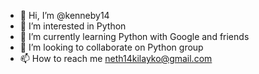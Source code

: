 - 👋 Hi, I’m @kenneby14
- 👀 I’m interested in Python
- 🌱 I’m currently learning Python with Google and friends
- 💞️ I’m looking to collaborate on Python group
- 📫 How to reach me neth14kilayko@gmail.com

<!---
kenneby14/kenneby14 is a ✨ special ✨ repository because its `README.md` (this file) appears on your GitHub profile.
You can click the Preview link to take a look at your changes.
--->
